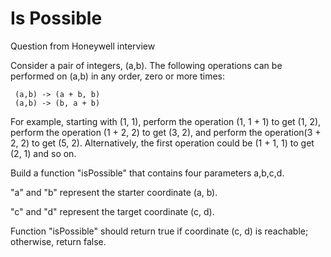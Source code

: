 # Is Possible
Question from Honeywell interview

Consider a pair of integers, (a,b). The following operations can be performed on (a,b) in any order, zero or more times: 
```
 (a,b) -> (a + b, b)
 (a,b) -> (b, a + b)
```

For example, starting with (1, 1), perform the operation (1, 1 + 1) to get (1, 2), perform the operation (1 + 2, 2) to get (3, 2), and perform the operation(3 + 2, 2) to get (5, 2). Alternatively, the first operation could be (1 + 1, 1) to get (2, 1) and so on. 

Build a function "isPossible" that contains four parameters a,b,c,d. 

"a" and "b" represent the starter coordinate (a, b). 

"c" and "d" represent the target coordinate (c, d). 

Function "isPossible" should return true if coordinate (c, d) is reachable; otherwise, return false. 
